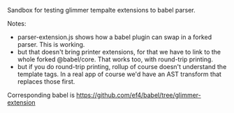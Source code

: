 Sandbox for testing glimmer tempalte extensions to babel parser.

Notes:

- parser-extension.js shows how a babel plugin can swap in a forked parser. This is working.
- but that doesn't bring printer extensions, for that we have to link to the whole forked @babel/core. That works too, with round-trip printing.
- but if you do round-trip printing, rollup of course doesn't understand the template tags. In a real app of course we'd have an AST transform that replaces those first.

Corresponding babel is https://github.com/ef4/babel/tree/glimmer-extension
